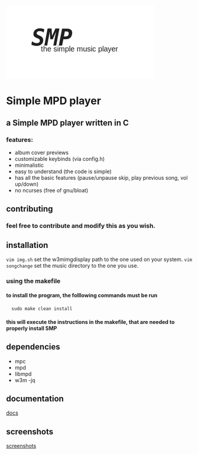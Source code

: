 ![Alt text](src/smp.png?raw=true "Simple Music Player")
# Simple MPD player
## a Simple MPD player written in C

### features:
- album cover previews
- customizable keybinds (via config.h)
- minimalistic
- easy to understand (the code is simple)
- has all the basic features (pause/unpause skip, play previous song, vol up/down)
- no ncurses (free of gnu/bloat)

## contributing
### feel free to contribute and modify this as you wish.

## installation
``vim img.sh``
set the w3mimgdisplay path to the one used on your system.
``vim songchange``
set the music directory to the one you use.
### using the makefile 
#### to install the program, the folllowing commands must be run
```  sudo make clean install```
#### this will execute the instructions in the makefile, that are needed to properly install SMP
## dependencies
- mpc
- mpd
- libmpd
- w3m
-jq


## documentation
[docs](KEYBINDS.md)

## screenshots 
[screenshots](SCREENSHOTS.md)
